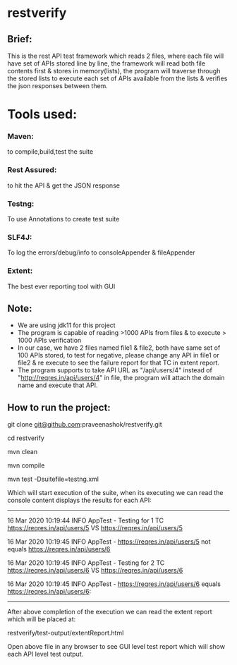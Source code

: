 # restverify

## Brief:
This is the rest API test framework which reads 2 files, where each file will have set of APIs stored line by line, the framework will read both file contents first & stores in memory(lists), the program will traverse through the stored lists to execute each set of APIs available from the lists & verifies the json responses between them.

# Tools used:

### Maven:
to compile,build,test the suite  

### Rest Assured:
to hit the API & get the JSON response

### Testng:
To use Annotations to create test suite

### SLF4J:
To log the errors/debug/info to consoleAppender & fileAppender

### Extent:
The best ever reporting tool with GUI

## Note:
* We are using jdk11 for this project
* The program is capable of reading >1000 APIs from files & to execute > 1000 APIs verification
* In our case, we have 2 files named file1 & file2, both have same set of 100 APIs stored, to test for negative, please change any API in file1 or file2 & re execute to see the failure report for that TC in extent report.
* The program supports to take API URL as "/api/users/4" instead of "http://reqres.in/api/users/4" in file, the program will attach the domain name and execute that API.

## How to run the project:
git clone git@github.com:praveenashok/restverify.git

cd restverify

mvn clean

mvn compile

mvn test -Dsuitefile=testng.xml

Which will start execution of the suite, when its executing we can read the console content displays the results for each API:

------------------------------------------------------------------------------------

16 Mar 2020 10:19:44  INFO AppTest - Testing for 1 TC https://reqres.in/api/users/5 VS https://reqres.in/api/users/5

16 Mar 2020 10:19:45  INFO AppTest - https://reqres.in/api/users/5 not equals https://reqres.in/api/users/6

16 Mar 2020 10:19:45  INFO AppTest - Testing for 2 TC https://reqres.in/api/users/6 VS https://reqres.in/api/users/6

16 Mar 2020 10:19:45  INFO AppTest - https://reqres.in/api/users/6 equals https://reqres.in/api/users/6:

------------------------------------------------------------------------------------

After above completion of the execution we can read the extent report which will be placed at:

restverify/test-output/extentReport.html

Open above file in any browser to see GUI level test report which will show each API level test output.

